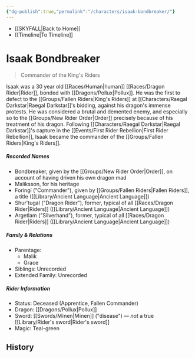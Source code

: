 ```yaml
---
{"dg-publish":true,"permalink":"/characters/isaak-bondbreaker/"}
---
```


- [[SKYFALL\|Back to Home]]
- [[Timeline\|To Timeline]]

# Isaak Bondbreaker
>Commander of the King's Riders

Isaak was a 30 year old [[Races/Human\|human]] [[Races/Dragon Rider\|Rider]], bonded with [[Dragons/Pollux\|Pollux]]. He was the first to defect to the [[Groups/Fallen Riders\|King's Riders]] at [[Characters/Raegal Darkstar\|Raegal Darkstar]]'s bidding, against his dragon's immense protests. He was considered a brutal and demented enemy, and especially so to the [[Groups/New Rider Order\|Order]] precisely because of his treatment of his dragon. Following [[Characters/Raegal Darkstar\|Raegal Darkstar]]'s capture in the [[Events/First Rider Rebellion\|First Rider Rebellion]], Isaak became the commander of the [[Groups/Fallen Riders\|King's Riders]].

##### Recorded Names
- Bondbreaker, given by the [[Groups/New Rider Order\|Order]], on account of having driven his own dragon mad
- Maliksson, for his heritage
- Foringí ("Commander"), given by [[Groups/Fallen Riders\|Fallen Riders]], a title ([[Library/Ancient Language\|Ancient Language]])
- Shur'tugal ("Dragon Rider"), former, typical of all [[Races/Dragon Rider\|Riders]] ([[Library/Ancient Language\|Ancient Language]])
- Argetlam ("Silverhand"), former, typical of all [[Races/Dragon Rider\|Riders]] ([[Library/Ancient Language\|Ancient Language]])

##### Family & Relations
- Parentage: 
	- Malik
	- Grace
- Siblings: Unrecorded
- Extended Family: Unrecorded

##### Rider Information
- Status: Deceased (Apprentice, Fallen Commander)
- Dragon: [[Dragons/Pollux\|Pollux]]
- Sword: [[Swords/Mïnen\|Mïnen]] ("disease") — *not* a true [[Library/Rider's sword\|Rider's sword]]
- Magic: Teal-green

## History
